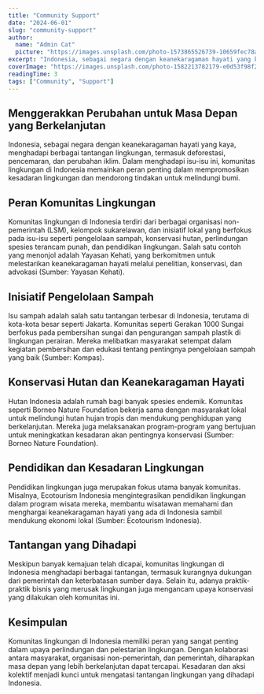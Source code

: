 ```yaml
---
title: "Community Support"
date: "2024-06-01"
slug: "community-support"
author:
  name: "Admin Cat"
  picture: "https://images.unsplash.com/photo-1573865526739-10659fec78a5?q=80&w=1915&auto=format&fit=crop&ixlib=rb-4.0.3&ixid=M3wxMjA3fDB8MHxwaG90by1wYWdlfHx8fGVufDB8fHx8fA%3D%3D"
excerpt: "Indonesia, sebagai negara dengan keanekaragaman hayati yang kaya, menghadapi berbagai tantangan lingkungan, termasuk deforestasi, pencemaran, dan perubahan iklim."
coverImage: "https://images.unsplash.com/photo-1582213782179-e0d53f98f2ca?q=80&w=2070&auto=format&fit=crop&ixlib=rb-4.0.3&ixid=M3wxMjA3fDB8MHxwaG90by1wYWdlfHx8fGVufDB8fHx8fA%3D%3D"
readingTime: 3
tags: ["Community", "Support"]
---
```


## Menggerakkan Perubahan untuk Masa Depan yang Berkelanjutan

Indonesia, sebagai negara dengan keanekaragaman hayati yang kaya, menghadapi berbagai tantangan lingkungan, termasuk deforestasi, pencemaran, dan perubahan iklim. Dalam menghadapi isu-isu ini, komunitas lingkungan di Indonesia memainkan peran penting dalam mempromosikan kesadaran lingkungan dan mendorong tindakan untuk melindungi bumi.

## Peran Komunitas Lingkungan

Komunitas lingkungan di Indonesia terdiri dari berbagai organisasi non-pemerintah (LSM), kelompok sukarelawan, dan inisiatif lokal yang berfokus pada isu-isu seperti pengelolaan sampah, konservasi hutan, perlindungan spesies terancam punah, dan pendidikan lingkungan. Salah satu contoh yang menonjol adalah Yayasan Kehati, yang berkomitmen untuk melestarikan keanekaragaman hayati melalui penelitian, konservasi, dan advokasi (Sumber: Yayasan Kehati).

## Inisiatif Pengelolaan Sampah

Isu sampah adalah salah satu tantangan terbesar di Indonesia, terutama di kota-kota besar seperti Jakarta. Komunitas seperti Gerakan 1000 Sungai berfokus pada pembersihan sungai dan pengurangan sampah plastik di lingkungan perairan. Mereka melibatkan masyarakat setempat dalam kegiatan pembersihan dan edukasi tentang pentingnya pengelolaan sampah yang baik (Sumber: Kompas).

## Konservasi Hutan dan Keanekaragaman Hayati

Hutan Indonesia adalah rumah bagi banyak spesies endemik. Komunitas seperti Borneo Nature Foundation bekerja sama dengan masyarakat lokal untuk melindungi hutan hujan tropis dan mendukung penghidupan yang berkelanjutan. Mereka juga melaksanakan program-program yang bertujuan untuk meningkatkan kesadaran akan pentingnya konservasi (Sumber: Borneo Nature Foundation).

## Pendidikan dan Kesadaran Lingkungan

Pendidikan lingkungan juga merupakan fokus utama banyak komunitas. Misalnya, Ecotourism Indonesia mengintegrasikan pendidikan lingkungan dalam program wisata mereka, membantu wisatawan memahami dan menghargai keanekaragaman hayati yang ada di Indonesia sambil mendukung ekonomi lokal (Sumber: Ecotourism Indonesia).

## Tantangan yang Dihadapi

Meskipun banyak kemajuan telah dicapai, komunitas lingkungan di Indonesia menghadapi berbagai tantangan, termasuk kurangnya dukungan dari pemerintah dan keterbatasan sumber daya. Selain itu, adanya praktik-praktik bisnis yang merusak lingkungan juga mengancam upaya konservasi yang dilakukan oleh komunitas ini.

## Kesimpulan

Komunitas lingkungan di Indonesia memiliki peran yang sangat penting dalam upaya perlindungan dan pelestarian lingkungan. Dengan kolaborasi antara masyarakat, organisasi non-pemerintah, dan pemerintah, diharapkan masa depan yang lebih berkelanjutan dapat tercapai. Kesadaran dan aksi kolektif menjadi kunci untuk mengatasi tantangan lingkungan yang dihadapi Indonesia.
